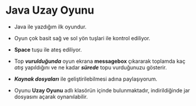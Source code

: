 # Java Uzay Oyunu

* Java ile yazdığım ilk oyundur.

* Oyun çok basit sağ ve sol yön tuşlari ile kontrol ediliyor.

* **Space** tuşu ile ateş ediliyor. 

* Top **_vurulduğunda_** oyun ekrana **messagebox** çıkararak toplamda kaç *atış* yapıldığını ve ne kadar **_sürede_** topu vurduğunuzu gösterir.

* **_Kaynak dosyaları_** ile geliştirilebilmesi adına paylaşıyorum.

* Oyunu **Uzay Oyunu** adlı klasörün içinde bulunmaktadır, indirildiğinde jar dosyasını açarak oynanılabilir.
